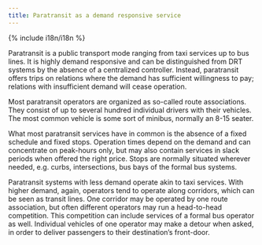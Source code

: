 ```yaml
---
title: Paratransit as a demand responsive service
---
```


{% include i18n/i18n %}

<div class="invert-images" markdown=1>

Paratransit is a public transport mode ranging from taxi services up to bus lines. It is highly demand responsive and can be distinguished from DRT systems by the absence of a centralized controller. Instead, paratransit offers trips on relations where the demand has sufficient willingness to pay; relations with insufficient demand will cease operation.

Most paratransit operators are organized as so-called route associations. They consist of up to several hundred individual drivers with their vehicles. The most common vehicle is some sort of minibus, normally an 8-15 seater.

What most paratransit services have in common is the absence of a fixed schedule and fixed stops. Operation times depend on the demand and can concentrate on peak-hours only, but may also contain services in slack periods when offered the right price. Stops are normally situated wherever needed, e.g. curbs, intersections, bus bays of the formal bus systems.

Paratransit systems with less demand operate akin to taxi services. With higher demand, again, operators tend to operate along corridors, which can be seen as transit lines. One corridor may be operated by one route association, but often different operators may run a head-to-head competition. This competition can include services of a formal bus operator as well. Individual vehicles of one operator may make a detour when asked, in order to deliver passengers to their destination’s front-door.
